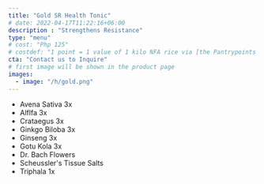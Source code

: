 ```yaml
---
title: "Gold SR Health Tonic"
# date: 2022-04-17T11:22:16+06:00
description : "Strengthens Resistance"
type: "menu"
# cost: "Php 125"
# costdef: "1 point = 1 value of 1 kilo NFA rice via [the Pantrypoints system](https://pantrypoints.com)"
cta: "Contact us to Inquire"
# first image will be shown in the product page
images:
  - image: "/h/gold.png"
---
```




- Avena Sativa 3x
- Alflfa 3x
- Crataegus 3x
- Ginkgo Biloba 3x
- Ginseng 3x
- Gotu Kola 3x
- Dr. Bach Flowers
- Scheussler's Tissue Salts
- Triphala 1x

